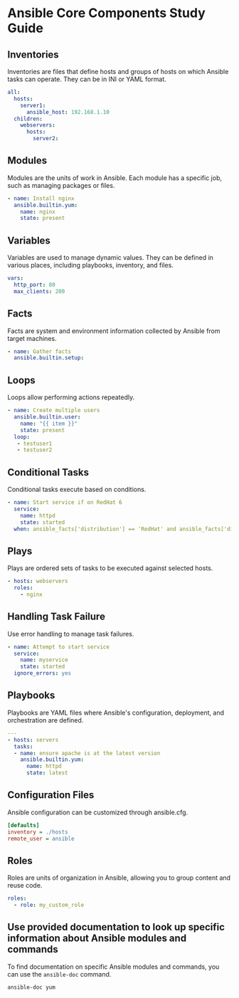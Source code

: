# Ansible Core Components Study Guide

## Inventories
Inventories are files that define hosts and groups of hosts on which Ansible tasks can operate. They can be in INI or YAML format.

```yaml
all:
  hosts:
    server1:
      ansible_host: 192.168.1.10
  children:
    webservers:
      hosts:
        server2:
```

## Modules
Modules are the units of work in Ansible. Each module has a specific job, such as managing packages or files.

```yaml
- name: Install nginx
  ansible.builtin.yum:
    name: nginx
    state: present
```

## Variables
Variables are used to manage dynamic values. They can be defined in various places, including playbooks, inventory, and files.

```yaml
vars:
  http_port: 80
  max_clients: 200
```

## Facts
Facts are system and environment information collected by Ansible from target machines.

```yaml
- name: Gather facts
  ansible.builtin.setup:
```

## Loops
Loops allow performing actions repeatedly.

```yaml
- name: Create multiple users
  ansible.builtin.user:
    name: "{{ item }}"
    state: present
  loop:
   - testuser1
   - testuser2
```

## Conditional Tasks
Conditional tasks execute based on conditions.

```yaml
- name: Start service if on RedHat 6
  service:
    name: httpd
    state: started
  when: ansible_facts['distribution'] == 'RedHat' and ansible_facts['distribution_major_version'] == '6'
```

## Plays
Plays are ordered sets of tasks to be executed against selected hosts.

```yaml
- hosts: webservers
  roles:
    - nginx
```

## Handling Task Failure
Use error handling to manage task failures.

```yaml
- name: Attempt to start service
  service:
    name: myservice
    state: started
  ignore_errors: yes
```

## Playbooks
Playbooks are YAML files where Ansible's configuration, deployment, and orchestration are defined.

```yaml
---
- hosts: servers
  tasks:
  - name: ensure apache is at the latest version
    ansible.builtin.yum:
      name: httpd
      state: latest
```

## Configuration Files
Ansible configuration can be customized through ansible.cfg.

```ini
[defaults]
inventory = ./hosts
remote_user = ansible
```

## Roles
Roles are units of organization in Ansible, allowing you to group content and reuse code.

```yaml
roles:
  - role: my_custom_role
```

## Use provided documentation to look up specific information about Ansible modules and commands

To find documentation on specific Ansible modules and commands, you can use the `ansible-doc` command.

```bash
ansible-doc yum
```
